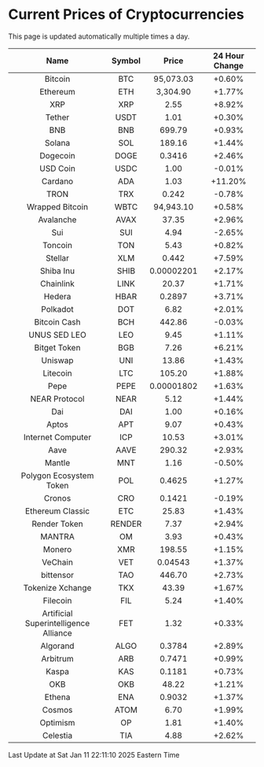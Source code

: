 # Current Prices of Cryptocurrencies
This page is updated automatically multiple times a day.

| Name | Symbol | Price | 24 Hour Change |
| :---: |:---:| :---: | :---: |
| Bitcoin | BTC | 95,073.03 | +0.60% |
| Ethereum | ETH | 3,304.90 | +1.77% |
| XRP | XRP | 2.55 | +8.92% |
| Tether | USDT | 1.01 | +0.30% |
| BNB | BNB | 699.79 | +0.93% |
| Solana | SOL | 189.16 | +1.44% |
| Dogecoin | DOGE | 0.3416 | +2.46% |
| USD Coin | USDC | 1.00 | -0.01% |
| Cardano | ADA | 1.03 | +11.20% |
| TRON | TRX | 0.242 | -0.78% |
| Wrapped Bitcoin | WBTC | 94,943.10 | +0.58% |
| Avalanche | AVAX | 37.35 | +2.96% |
| Sui | SUI | 4.94 | -2.65% |
| Toncoin | TON | 5.43 | +0.82% |
| Stellar | XLM | 0.442 | +7.59% |
| Shiba Inu | SHIB | 0.00002201 | +2.17% |
| Chainlink | LINK | 20.37 | +1.71% |
| Hedera | HBAR | 0.2897 | +3.71% |
| Polkadot | DOT | 6.82 | +2.01% |
| Bitcoin Cash | BCH | 442.86 | -0.03% |
| UNUS SED LEO | LEO | 9.45 | +1.11% |
| Bitget Token | BGB | 7.26 | +6.21% |
| Uniswap | UNI | 13.86 | +1.43% |
| Litecoin | LTC | 105.20 | +1.88% |
| Pepe | PEPE | 0.00001802 | +1.63% |
| NEAR Protocol | NEAR | 5.12 | +1.44% |
| Dai | DAI | 1.00 | +0.16% |
| Aptos | APT | 9.07 | +0.43% |
| Internet Computer | ICP | 10.53 | +3.01% |
| Aave | AAVE | 290.32 | +2.93% |
| Mantle | MNT | 1.16 | -0.50% |
| Polygon Ecosystem Token | POL | 0.4625 | +1.27% |
| Cronos | CRO | 0.1421 | -0.19% |
| Ethereum Classic | ETC | 25.83 | +1.43% |
| Render Token | RENDER | 7.37 | +2.94% |
| MANTRA | OM | 3.93 | +0.43% |
| Monero | XMR | 198.55 | +1.15% |
| VeChain | VET | 0.04543 | +1.37% |
| bittensor | TAO | 446.70 | +2.73% |
| Tokenize Xchange | TKX | 43.39 | +1.67% |
| Filecoin | FIL | 5.24 | +1.40% |
| Artificial Superintelligence Alliance | FET | 1.32 | +0.33% |
| Algorand | ALGO | 0.3784 | +2.89% |
| Arbitrum | ARB | 0.7471 | +0.99% |
| Kaspa | KAS | 0.1181 | +0.73% |
| OKB | OKB | 48.22 | +1.21% |
| Ethena | ENA | 0.9032 | +1.37% |
| Cosmos | ATOM | 6.70 | +1.99% |
| Optimism | OP | 1.81 | +1.40% |
| Celestia | TIA | 4.88 | +2.62% |

Last Update at Sat Jan 11 22:11:10 2025 Eastern Time